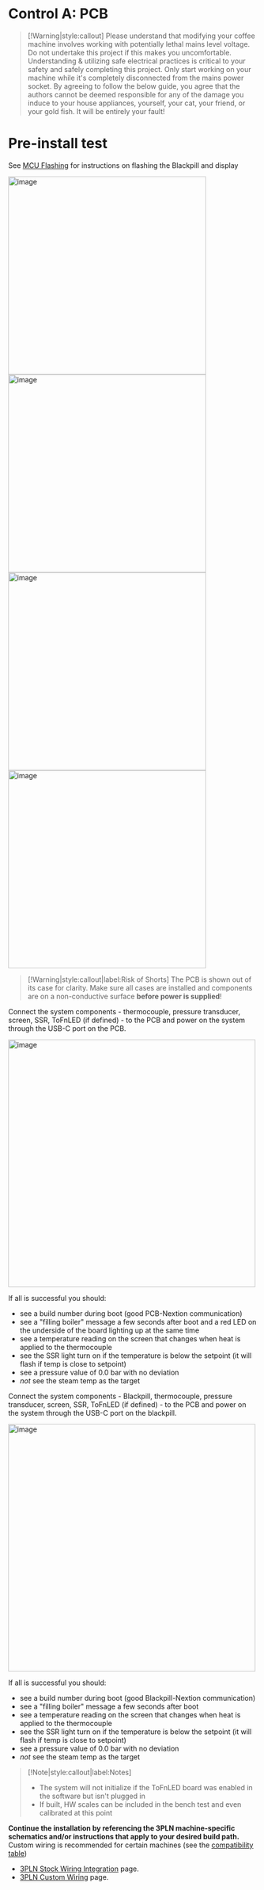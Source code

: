 # Control A: PCB

> [!Warning|style:callout]
> Please understand that modifying your coffee machine involves working with potentially lethal mains level voltage. Do not undertake this project if this makes you uncomfortable. Understanding & utilizing safe electrical practices is critical to your safety and safely completing this project. Only start working on your machine while it's completely disconnected from the mains power socket. By agreeing to follow the below guide, you agree that the authors cannot be deemed responsible for any of the damage you induce to your house appliances, yourself, your cat, your friend, or your gold fish. It will be entirely your fault!

# Pre-install test

See [MCU Flashing](guides-stm32/mcu-flashing.md) for instructions on flashing the Blackpill and display

<!-- tabs:start -->
<!-- tab:GC -->
  <!-- tabs:start -->
  <!-- tab:PCBv3.1 -->
  <img height="400" alt="image" src="schematics/stm32-lv/GC_wiring_PCBv3_1_LV.png">
  <!-- tab:PCBv3 -->
  <img height="400" alt="image" src="schematics/stm32-lv/GC_wiring_PCBv3_LV.png">
  <!-- tabs:end -->
<!-- tab:GCP -->
  <!-- tabs:start -->
  <!-- tab:PCBv3.1 -->
  <img height="400" alt="image" src="schematics/stm32-lv/GCP_wiring_PCBv3_1_LV.png">
  <!-- tab:PCBv3 -->
  <img height="400" alt="image" src="schematics/stm32-lv/GCP_wiring_PCBv3_LV.png">
  <!-- tabs:end -->
<!-- tabs:end -->

> [!Warning|style:callout|label:Risk of Shorts]
> The PCB is shown out of its case for clarity. Make sure all cases are installed and components are on a non-conductive surface **before power is supplied**!

<!-- tabs:start -->
<!-- tab:PCBv3.1 -->
Connect the system components - thermocouple, pressure transducer, screen, SSR, ToFnLED (if defined) - to the PCB and power on the system through the USB-C port on the PCB.  

<img width="500" alt="image" src="https://github.com/GAGGIUINO/gaggiuino.github.io/assets/117388662/836fe705-8835-40f8-af33-fc063a7d09b0">

If all is successful you should:
- see a build number during boot (good PCB-Nextion communication)
- see a "filling boiler" message a few seconds after boot and a red LED on the underside of the board lighting up at the same time
- see a temperature reading on the screen that changes when heat is applied to the thermocouple
- see the SSR light turn on if the temperature is below the setpoint (it will flash if temp is close to setpoint)
- see a pressure value of 0.0 bar with no deviation
- *not* see the steam temp as the target

<!-- tab:PCBv3 -->
Connect the system components - Blackpill, thermocouple, pressure transducer, screen, SSR, ToFnLED (if defined) - to the PCB and power on the system through the USB-C port on the blackpill.  

<img width="500" alt="image" src="https://github.com/GAGGIUINO/gaggiuino.github.io/assets/117388662/20517917-3c40-4902-8e60-052e627a0c35">

If all is successful you should:
- see a build number during boot (good Blackpill-Nextion communication)
- see a "filling boiler" message a few seconds after boot
- see a temperature reading on the screen that changes when heat is applied to the thermocouple
- see the SSR light turn on if the temperature is below the setpoint (it will flash if temp is close to setpoint)
- see a pressure value of 0.0 bar with no deviation
- *not* see the steam temp as the target

<!-- tabs:end -->

> [!Note|style:callout|label:Notes]
> * The system will not initialize if the ToFnLED board was enabled in the software but isn't plugged in
> * If built, HW scales can be included in the bench test and even calibrated at this point

**Continue the installation by referencing the 3PLN machine-specific schematics and/or instructions that apply to your desired build path.**  
Custom wiring is recommended for certain machines (see the [compatibility table](README.md#Compatibility))

* [3PLN Stock Wiring Integration](guides-stm32/3pln-stock-wiring-integration.md) page.
* [3PLN Custom Wiring](guides-stm32/3pln-custom-wiring.md) page.